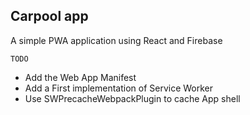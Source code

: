 Carpool app
----------------

A simple PWA application using React and Firebase 

`TODO` 
 * Add the Web App Manifest 
 * Add a First implementation of Service Worker
 * Use SWPrecacheWebpackPlugin to cache App shell